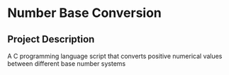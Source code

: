 # Number Base Conversion

## Project Description

A C programming language script that converts positive numerical values between different base number systems
